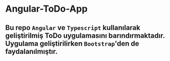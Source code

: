 # Angular-ToDo-App

## Bu repo `Angular` ve `Typescript` kullanılarak geliştirilmiş ToDo uygulamasını barındırmaktadır. Uygulama geliştirilirken `Bootstrap`'den de faydalanılmıştır. 
